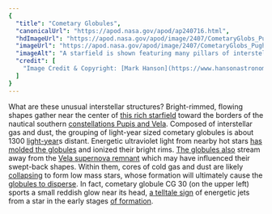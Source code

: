```yaml
---
{
  "title": "Cometary Globules",
  "canonicalUrl": "https://apod.nasa.gov/apod/ap240716.html",
  "hdImageUrl": "https://apod.nasa.gov/apod/image/2407/CometaryGlobs_Pugh_4692.jpg",
  "imageUrl": "https://apod.nasa.gov/apod/image/2407/CometaryGlobs_Pugh_1080.jpg",
  "imageAlt": "A starfield is shown featuring many pillars of interstellar gas and dust, mostly in the center. Please see the explanation for more detailed information.",
  "credit": [
    "Image Credit & Copyright: [Mark Hanson](https://www.hansonastronomy.com/bio) & [Martin Pugh](https://www.martinpughastrophotography.space/about), [Observatorio El Sauce](https://obstech.cl/)"
  ]
}
---
```


What are these unusual interstellar structures? Bright-rimmed, flowing shapes gather near the center of [this rich starfield](https://www.hansonastronomy.com/cg-30-cometary-globule) toward the borders of the nautical southern [constellations Pupis and Vela](http://en.wikipedia.org/wiki/Argo_Navis). Composed of interstellar gas and dust, the grouping of light-year sized cometary globules is about 1300 [light-year](https://spaceplace.nasa.gov/light-year/)s distant. Energetic ultraviolet light from nearby hot stars [has molded the globules](https://apod.nasa.gov/apod/ap071215.html) and ionized their bright rims. [The globules also](http://arxiv.org/abs/astro-ph/0502285) stream away from the [Vela supernova remnant](https://apod.nasa.gov/apod/ap190110.html) which may have influenced their swept-back shapes. Within them, cores of cold gas and dust are likely [collapsing](https://pbs.twimg.com/media/BUCOEePIcAAht9h.jpg) to form low mass stars, whose formation will ultimately cause the [globules to disperse](https://apod.nasa.gov/apod/ap230104.html). In fact, cometary globule CG 30 (on the upper left) sports a small reddish glow near its head, [a telltale sign](https://ui.adsabs.harvard.edu/abs/1990MNRAS.242..419S/abstract) of energetic jets from a star in the early stages [of formation](https://science.nasa.gov/mission/hubble/science/science-highlights/exploring-the-birth-of-stars/).
